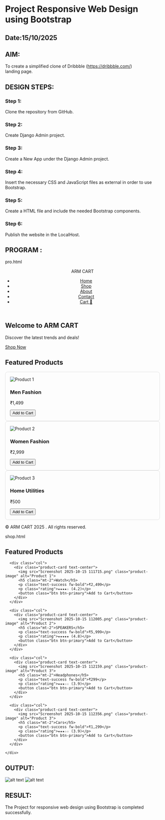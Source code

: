 # Project Responsive Web Design using Bootstrap
## Date:15/10/2025

## AIM:
To create a simplified clone of Dribbble (https://dribbble.com/) landing page.


## DESIGN STEPS:

### Step 1:
Clone the repository from GitHub.

### Step 2:
Create Django Admin project.

### Step 3:
Create a New App under the Django Admin project.

### Step 4:
Insert the necessary CSS and JavaScript files as external in order to use Bootstrap.

### Step 5:
Create a HTML file and include the needed Bootstrap components.

### Step 6:
Publish the website in the LocalHost.

## PROGRAM :

pro.html

<!DOCTYPE html>
<html lang="en">
<head>
  <meta charset="UTF-8" />
  <meta name="viewport" content="width=device-width, initial-scale=1.0" />
  <title>ARM CART- Our Online Store</title>
  <link rel="stylesheet" href="style.css" />
</head>
<body>

  <header>
    <nav class="navbar">
      <div class="logo">ARM CART</div>
      <ul class="nav-links">
        <li><a href="#">Home</a></li>
        <li><a href="shop.html">Shop</a></li>
        <li><a href="#">About</a></li>
        <li><a href="shop.html">Contact</a></li>
        <li><a href="#">Cart 🛒</a></li>
      </ul>
    </nav>
  </header>

  <section class="hero">
    <h1>Welcome to ARM CART</h1>
    <p>Discover the latest trends and deals!</p>
    <a href="shop.html" class="btn">Shop Now</a>
  </section>

  <section class="products">
    <h2>Featured Products</h2>
    <div class="product-grid">
      <div class="product-card">
        <img src="Screenshot 2025-10-15 112825.png" alt="Product 1" />
        <h3>Men Fashion</h3>
        <p>₹1,499</p>
        <button>Add to Cart</button>
      </div>
      <div class="product-card">
        <img src="Screenshot 2025-10-15 113001.png" alt="Product 2" />
        <h3>Women Fashion</h3>
        <p>₹2,999</p>
        <button>Add to Cart</button>
      </div>
      <div class="product-card">
        <img src="Screenshot 2025-10-15 113207.png" alt="Product 3" />
        <h3>Home Utilities</h3>
        <p>₹500</p>
        <button>Add to Cart</button>
      </div>
    </div>
  </section>

  <footer>
    <p>&copy; ARM CART 2025 . All rights reserved.</p>
  </footer>

</body>
</html>

shop.html

<!DOCTYPE html>
<html lang="en">
<head>
  <meta charset="UTF-8">
  <title>Product Grid</title>
  <style>
    .product-card {
      border: 1px solid #ddd;
      border-radius: 8px;
      padding: 15px;
      transition: box-shadow 0.3s ease;
    }
    .product-card:hover {
      box-shadow: 0 0 10px rgba(0,0,0,0.15);
    }
    .product-image {
      height: 200px;
      object-fit: contain;
      margin-bottom: 10px;
    }
    .rating {
      color: #f5c518;
    }
  </style>
</head>
<body>
  <div class="container py-4">
    <h2 class="mb-4">Featured Products</h2>
    <div class="row row-cols-1 row-cols-md-3 g-4">
      
      
      <div class="col">
        <div class="product-card text-center">
          <img src="Screenshot 2025-10-15 111715.png" class="product-image" alt="Product 1">
          <h5 class="mt-2">Watch</h5>
          <p class="text-success fw-bold">₹2,499</p>
          <p class="rating">★★★★☆ (4.2)</p>
          <button class="btn btn-primary">Add to Cart</button>
        </div>
      </div>

      <div class="col">
        <div class="product-card text-center">
          <img src="Screenshot 2025-10-15 112005.png" class="product-image" alt="Product 2">
          <h5 class="mt-2">SPEAKERS</h5>
          <p class="text-success fw-bold">₹5,999</p>
          <p class="rating">★★★★★ (4.8)</p>
          <button class="btn btn-primary">Add to Cart</button>
        </div>
      </div>

      <div class="col">
        <div class="product-card text-center">
          <img src="Screenshot 2025-10-15 112159.png" class="product-image" alt="Product 3">
          <h5 class="mt-2">Headphones</h5>
          <p class="text-success fw-bold">₹299</p>
          <p class="rating">★★★☆☆ (3.9)</p>
          <button class="btn btn-primary">Add to Cart</button>
        </div>
      </div>

      <div class="col">
        <div class="product-card text-center">
          <img src="Screenshot 2025-10-15 112356.png" class="product-image" alt="Product 3">
          <h5 class="mt-2">Cars</h5>
          <p class="text-success fw-bold">₹1,299</p>
          <p class="rating">★★★☆☆ (3.9)</p>
          <button class="btn btn-primary">Add to Cart</button>
        </div>
      </div>

    </div>
  </div>
</body>
</html>

## OUTPUT:

![alt text](<Screenshot 2025-10-15 113424.png>)
![alt text](<Screenshot 2025-10-15 113449.png>)


## RESULT:
The Project for responsive web design using Bootstrap is completed successfully.
